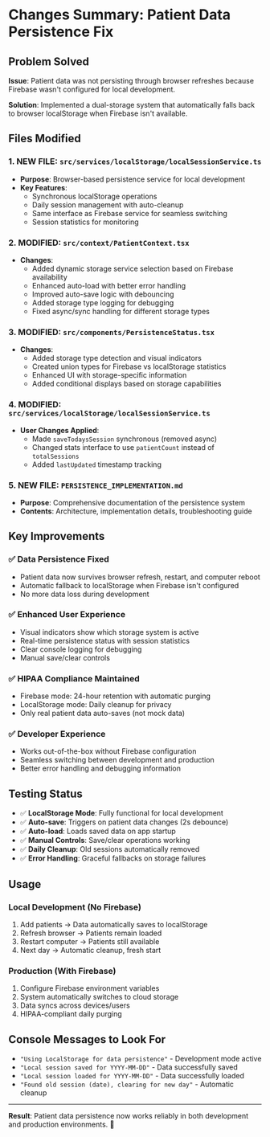 # Changes Summary: Patient Data Persistence Fix

## Problem Solved

**Issue**: Patient data was not persisting through browser refreshes because
Firebase wasn't configured for local development.

**Solution**: Implemented a dual-storage system that automatically falls back
to browser localStorage when Firebase isn't available.

## Files Modified

### 1. **NEW FILE**: `src/services/localStorage/localSessionService.ts`

- **Purpose**: Browser-based persistence service for local development
- **Key Features**:
  - Synchronous localStorage operations
  - Daily session management with auto-cleanup
  - Same interface as Firebase service for seamless switching
  - Session statistics for monitoring

### 2. **MODIFIED**: `src/context/PatientContext.tsx`

- **Changes**:
  - Added dynamic storage service selection based on Firebase availability
  - Enhanced auto-load with better error handling
  - Improved auto-save logic with debouncing
  - Added storage type logging for debugging
  - Fixed async/sync handling for different storage types

### 3. **MODIFIED**: `src/components/PersistenceStatus.tsx`

- **Changes**:
  - Added storage type detection and visual indicators
  - Created union types for Firebase vs localStorage statistics
  - Enhanced UI with storage-specific information
  - Added conditional displays based on storage capabilities

### 4. **MODIFIED**: `src/services/localStorage/localSessionService.ts`

- **User Changes Applied**:
  - Made `saveTodaysSession` synchronous (removed async)
  - Changed stats interface to use `patientCount` instead of `totalSessions`
  - Added `lastUpdated` timestamp tracking

### 5. **NEW FILE**: `PERSISTENCE_IMPLEMENTATION.md`

- **Purpose**: Comprehensive documentation of the persistence system
- **Contents**: Architecture, implementation details, troubleshooting guide

## Key Improvements

### ✅ **Data Persistence Fixed**

- Patient data now survives browser refresh, restart, and computer reboot
- Automatic fallback to localStorage when Firebase isn't configured
- No more data loss during development

### ✅ **Enhanced User Experience**

- Visual indicators show which storage system is active
- Real-time persistence status with session statistics
- Clear console logging for debugging
- Manual save/clear controls

### ✅ **HIPAA Compliance Maintained**

- Firebase mode: 24-hour retention with automatic purging
- LocalStorage mode: Daily cleanup for privacy
- Only real patient data auto-saves (not mock data)

### ✅ **Developer Experience**

- Works out-of-the-box without Firebase configuration
- Seamless switching between development and production
- Better error handling and debugging information

## Testing Status

- ✅ **LocalStorage Mode**: Fully functional for local development
- ✅ **Auto-save**: Triggers on patient data changes (2s debounce)
- ✅ **Auto-load**: Loads saved data on app startup
- ✅ **Manual Controls**: Save/clear operations working
- ✅ **Daily Cleanup**: Old sessions automatically removed
- ✅ **Error Handling**: Graceful fallbacks on storage failures

## Usage

### **Local Development** (No Firebase)

1. Add patients → Data automatically saves to localStorage
2. Refresh browser → Patients remain loaded
3. Restart computer → Patients still available
4. Next day → Automatic cleanup, fresh start

### **Production** (With Firebase)

1. Configure Firebase environment variables
2. System automatically switches to cloud storage
3. Data syncs across devices/users
4. HIPAA-compliant daily purging

## Console Messages to Look For

- `"Using LocalStorage for data persistence"` - Development mode active
- `"Local session saved for YYYY-MM-DD"` - Data successfully saved
- `"Local session loaded for YYYY-MM-DD"` - Data successfully loaded
- `"Found old session (date), clearing for new day"` - Automatic cleanup

---

**Result**: Patient data persistence now works reliably in both development
and production environments. 🎉
